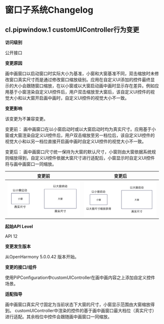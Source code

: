 # 窗口子系统Changelog

## cl.pipwindow.1 customUIController行为变更

**访问级别**

公开接口

**变更原因**

画中画窗口以启动窗口时实际大小为基准，小窗和大窗基准不同，双击缩放时未修改窗口真实尺寸而是通过修改窗口缩放级别。应用在自定义UI添加的控件最终显示的大小会跟随窗口缩放，在以小窗或以大窗启动画中画时显示存在差异。例如应用基于小窗渲染自定义UI控件后，用户双击缩放至大窗后，该自定义UI控件的视觉大小和以大窗开启画中画时，自定义UI控件的视觉大小不一致。

**变更影响**

该变更为不兼容变更。

变更前：
画中画窗口在以小窗启动时或以大窗启动时均为真实尺寸。应用基于小窗或大窗渲染自定义UI控件后，用户双击缩放至另一档位后，该自定义UI控件的视觉大小和以另一档位直接开启画中画时自定义UI控件的视觉大小不一致。

变更后：
画中画窗口尺寸统一保持为大窗的默认尺寸，小窗则由大窗依据系统规则缩放得到，自定义UI控件依据大窗尺寸进行适配后，小窗显示时自定义UI控件将与画中画窗口一同缩放。

| 变更前 | 变更后 |
|---------|---------|
| ![](figures/pipbefore.jpg) | ![](figures/pipafter.jpg) |

**起始API Level**

API 12

**变更发生版本**

从OpenHarmony 5.0.0.42 版本开始。

**变更的接口/组件**

使用PiPConfiguration中customUIController在画中画内容之上添加自定义控件场景。

**适配指导**

画中画窗口真实尺寸固定为当前状态下大窗的尺寸，小窗显示范围由大窗缩放得到。
customUIController中渲染的控件的基于画中画窗口最大档位（真实尺寸）进行适配。其余档位中控件会跟随画中画窗口一同缩放。